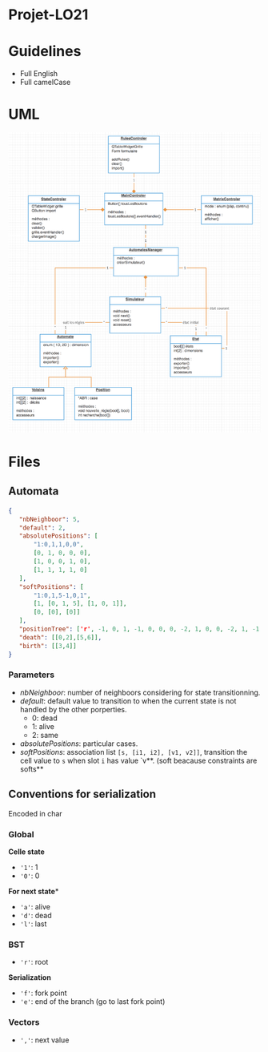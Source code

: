 Projet-LO21
===

# Guidelines
* Full English
* Full camelCase

# UML
![](uml.png)

# Files
## Automata
``` json
{
   "nbNeighboor": 5,
   "default": 2,
   "absolutePositions": [
       "1:0,1,1,0,0",
       [0, 1, 0, 0, 0],
       [1, 0, 0, 1, 0],
       [1, 1, 1, 1, 0]
   ],
   "softPositions": [
       "1:0,1,5-1,0,1",
       [1, [0, 1, 5], [1, 0, 1]],
       [0, [0], [0]]
   ],
   "positionTree": ['r', -1, 0, 1, -1, 0, 0, 0, -2, 1, 0, 0, -2, 1, -1, 0, 0, 1, 0, -2, 1, 1, 1, 0, -2],
   "death": [[0,2],[5,6]],
   "birth": [[3,4]]
}
```
### Parameters
* *nbNeighboor*: number of neighboors considering for state transitionning.
* *default*: default value to transition to when the current state is not handled by the other porperties.
   * 0: dead
   * 1: alive
   * 2: same
* *absolutePositions*: particular cases.
* *softPositions*: association list `[s, [i1, i2], [v1, v2]]`, transition the cell value to `s` when slot `i` has value `v**. (soft beacause constraints are softs**

## Conventions for serialization
Encoded in char

### Global
**Celle state**
* `'1'`: 1
* `'0'`: 0

**For next state***
* `'a'`: alive
* `'d'`: dead
* `'l'`: last

### BST
* `'r'`: root

**Serialization**
* `'f'`: fork point
* `'e'`: end of the branch (go to last fork point)

### Vectors
* `','`: next value
